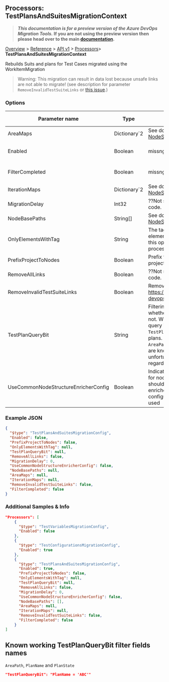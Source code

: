## Processors: TestPlansAndSuitesMigrationContext

>**_This documentation is for a preview version of the Azure DevOps Migration Tools._ If you are not using the preview version then please head over to the main [documentation](https://nkdagility.github.io/azure-devops-migration-tools).**

[Overview](/docs/index.md) > [Reference](/docs/Reference/index.md) > [API v1](/docs/Reference/v1/index.md) > [Processors](/docs/Reference/v1/Processors/index.md)> **TestPlansAndSuitesMigrationContext**

Rebuilds Suits and plans for Test Cases migrated using the WorkItemMigration

> Warning: This migration can result in data lost because unsafe links are not able to migrate! (see description for parameter `RemoveInvalidTestSuiteLinks` or [this issue](https://github.com/nkdAgility/azure-devops-migration-tools/issues/178).)

### Options

| Parameter name         | Type    | Description                              | Default Value                            |
|------------------------|---------|------------------------------------------|------------------------------------------|
| AreaMaps | Dictionary`2 | See documentation for [NodeStructure](/docs/Reference/v1/Processors/WorkItemMigrationConfig.md) | null |
| Enabled | Boolean | missng XML code comments | missng XML code comments |
| FilterCompleted | Boolean | missng XML code comments | missng XML code comments |
| IterationMaps | Dictionary`2 | See documentation for [NodeStructure](/docs/Reference/v1/Processors/WorkItemMigrationConfig.md) | null |
| MigrationDelay | Int32 | ??Not sure what this does. Check code. | 0 |
| NodeBasePaths | String[] | See documentation for [NodeStructure](/docs/Reference/v1/Processors/WorkItemMigrationConfig.md) | [] |
| OnlyElementsWithTag | String | The tag name that is present on all elements that must be migrated. If this option isn't present this processor will migrate all. | `String.Empty` |
| PrefixProjectToNodes | Boolean | Prefix the nodes with the new project name. | false |
| RemoveAllLinks | Boolean | ??Not sure what this does. Check code. | false |
| RemoveInvalidTestSuiteLinks | Boolean | Remove Invalid Links, see https://github.com/nkdAgility/azure-devops-migration-tools/issues/178 | missng XML code comments |
| TestPlanQueryBit | String | Filtering conditions to decide whether to migrate a test plan or not. When provided, this partial query is added after `Select * From TestPlan Where` when selecting test plans. Among filtering options, `AreaPath`, `PlanName` and `PlanState` are known to work. There is unfortunately no documentation regarding the available fields. | `String.Empty` |
| UseCommonNodeStructureEnricherConfig | Boolean | Indicates whether the configuration for node structure transformation should be taken from the common enricher configs. Otherwise the configuration elements below are used | false |


### Example JSON

```JSON
{
  "$type": "TestPlansAndSuitesMigrationConfig",
  "Enabled": false,
  "PrefixProjectToNodes": false,
  "OnlyElementsWithTag": null,
  "TestPlanQueryBit": null,
  "RemoveAllLinks": false,
  "MigrationDelay": 0,
  "UseCommonNodeStructureEnricherConfig": false,
  "NodeBasePaths": null,
  "AreaMaps": null,
  "IterationMaps": null,
  "RemoveInvalidTestSuiteLinks": false,
  "FilterCompleted": false
}
```

### Additional Samples & Info

```json
"Processors": [
    {
      "$type": "TestVariablesMigrationConfig",
      "Enabled": false
    },
    {
      "$type": "TestConfigurationsMigrationConfig",
      "Enabled": true
    },
    {
      "$type": "TestPlansAndSuitesMigrationConfig",
      "Enabled": true,
      "PrefixProjectToNodes": false,
      "OnlyElementsWithTag": null,
      "TestPlanQueryBit": null,
      "RemoveAllLinks": false,
      "MigrationDelay": 0,
      "UseCommonNodeStructureEnricherConfig": false,
      "NodeBasePaths": [],
      "AreaMaps": null,
      "IterationMaps": null,
      "RemoveInvalidTestSuiteLinks": false,
      "FilterCompleted": false
    }
]
```
## Known working TestPlanQueryBit filter fields names

`AreaPath`, `PlanName` and `PlanState`

```json
"TestPlanQueryBit": "PlanName = 'ABC'"
```